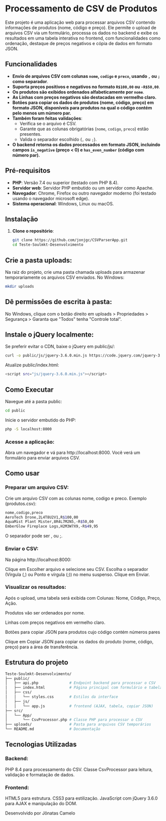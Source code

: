 # Processamento de CSV de Produtos

Este projeto é uma aplicação web para processar arquivos CSV contendo informações de produtos (nome, código e preço). Ele permite o upload de arquivos CSV via um formulário, processa os dados no backend e exibe os resultados em uma tabela interativa no frontend, com funcionalidades como ordenação, destaque de preços negativos e cópia de dados em formato JSON.

## Funcionalidades

- **Envio de arquivos CSV com colunas `nome`, `codigo` e `preco`, usando `,` ou `;` como separador**.
- **Suporta preços positivos e negativos no formato `R$100,00` ou `-R$50,00`**.
- **Os produtos são exibidos ordenados alfabeticamente por `nome`**.
- **As Linhas com preços negativos são destacadas em vermelho claro.**
- **Botões para copiar os dados de produtos (nome, código, preço) em formato JSON, disponíveis para produtos na qual o código contém pelo menos um número par.**
- **Também foram feitas validações**:
  - Verifica se o arquivo é CSV.
  - Garante que as colunas obrigatórias (`nome`, `codigo`, `preco`) estão presentes.
  - Valida o separador escolhido (`,` ou `;`).
- **O backend retorna os dados processados em formato JSON, incluindo campos `is_negative` (preço < 0) e `has_even_number` (código com número par).**

## Pré-requisitos

- **PHP**: Versão 7.4 ou superior (testado com PHP 8.4).
- **Servidor web**: Servidor PHP embutido ou um servidor como Apache.
- **Navegador**: Chrome, Firefox ou outro navegador moderno (foi testado usando o navegador microsoft edge).
- **Sistema operacional**: Windows, Linux ou macOS.

## Instalação

1. **Clone o repositório**:
   ```bash
   git clone https://github.com/jonjgc/CSVParserApp.git
   cd Teste-Soulmkt-Desenvolvimento

## Crie a pasta uploads:

Na raiz do projeto, crie uma pasta chamada uploads para armazenar temporariamente os arquivos CSV enviados.
No Windows:
   ```bash
   mkdir uploads
  ```
## Dê permissões de escrita à pasta:

No Windows, clique com o botão direito em uploads > Propriedades > Segurança > Garanta que "Todos" tenha "Controle total".

## Instale o jQuery localmente:

Se preferir evitar o CDN, baixe o jQuery em public/js/:
   ```bash
   curl -o public/js/jquery-3.6.0.min.js https://code.jquery.com/jquery-3.6.0.min.js
  ```

Atualize public/index.html:
   ```bash
   <script src="js/jquery-3.6.0.min.js"></script>
  ```
## Como Executar

Navegue até a pasta public:
   ```bash
  cd public
  ```

Inicie o servidor embutido do PHP:
   ```bash
  php -S localhost:8000
  ```

### Acesse a aplicação:

Abra um navegador e vá para http://localhost:8000.
Você verá um formulário para enviar arquivos CSV.

## Como usar

### Preparar um arquivo CSV:

Crie um arquivo CSV com as colunas nome, codigo e preco. Exemplo (produtos.csv):
   ```bash
  nome,codigo,preco
AeroTech Drone,2L4T8U2V1,R$100,00
AquaMist Plant Mister,8R4L7M2N5,-R$50,00
EmberGlow Fireplace Logs,H2M3W7X9,-R$49,95
  ```

O separador pode ser , ou ;.

### Enviar o CSV:

Na página http://localhost:8000:

Clique em Escolher arquivo e selecione seu CSV.
Escolha o separador (Vírgula (,) ou Ponto e vírgula (;)) no menu suspenso.
Clique em Enviar.

### Visualizar os resultados:

Após o upload, uma tabela será exibida com Colunas: Nome, Código, Preço, Ação.

Produtos vão ser ordenados por nome.

Linhas com preços negativos em vermelho claro.

Botões para copiar JSON para produtos cujo código contém números pares

Clique em Copiar JSON para copiar os dados do produto (nome, código, preço) para a área de transferência.

## Estrutura do projeto

   ```bash
Teste-Soulmkt-Desenvolvimento/
├── public/
│   ├── api.php              # Endpoint backend para processar o CSV
│   ├── index.html           # Página principal com formulário e tabela
│   ├── css/
│   │   └── styles.css       # Estilos da interface
│   ├── js/
│   │   └── app.js           # frontend (AJAX, tabela, copiar JSON)
├── src/
│   └── App/
│       └── CsvProcessor.php # Classe PHP para processar o CSV
├── uploads/                 # Pasta para arquivos CSV temporários
└── README.md                # Documentação
  ```


## Tecnologias Utilizadas

### Backend:

PHP 8.4 para processamento do CSV.
Classe CsvProcessor para leitura, validação e formatação de dados.

### Frontend:

HTML5 para estrutura.
CSS3 para estilização.
JavaScript com jQuery 3.6.0 para AJAX e manipulação do DOM.


Desenvolvido por Jônatas Camelo


















